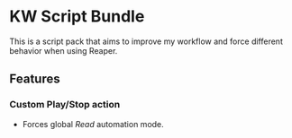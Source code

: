 # KW Script Bundle

This is a script pack that aims to improve my workflow and force different behavior when using Reaper.

## Features

### Custom Play/Stop action

- Forces global _Read_ automation mode.
